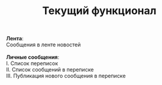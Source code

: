 <center><H1>Текущий функционал</H1></center><br />

<b>Лента</b>: <br />
Сообщения в ленте новостей
<br /><br />
<b>Личные сообщения</b>:<br />
  I. Список переписок<br />
  II. Список сообщений в переписке<br />
  III. Публикация нового сообщения в переписке

